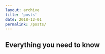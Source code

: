 ```yaml
---
layout: archive
title: 'posts'
date: 2018-12-01
permalink: /posts/
---
```


## Everything you need to know
